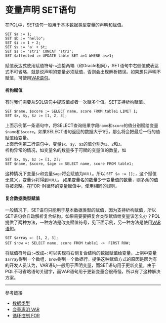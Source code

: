 # 变量声明 SET语句
在PQL中，SET语句一般用于基本数据类型变量的声明和赋值。
```
SET $a := 1;
SET $b := "hello";
SET $i := 1 + 2;
SET $s := 'a' + $t;
SET $s := 'str1' CONCAT 'str2';
SET $affected := UPDATE table SET a=1 WHERE a<>1;
```
赋值表达式使用赋值符号`:=`连接两端（和Oracle相同），SET语句中右侧值或表达式不可省略，就是说声明的变量必须赋值，否则会出现解析错误。如果想只声明不赋值，可使用[VAR语句](/doc/pql/var)。

#### 析构赋值
有时我们需要从SQL语句中提取值或者一次赋多个值。SET支持析构赋值。
```
SET $name, $score := SELECT name, score FROM table1 LIMIT 1;
SET $x, $y, $z := [1, 2, 3];
```
上面示例第一条语句中，将SELECT查询结果字段`name`和`score`的值分别赋给变量`$name`和`$score`。如果SELECT语句返回的数据大于1行，那么将会把最后一行的值赋值给变量。  
上面示例第二行语句中，变量`$x`、`$y`、`$z`的值分别为`1`、`2`和`3`。  
析构异常的情况，如变量名的数量多于可赋的变量值的数量，如
```
SET $x, $y, $z := [1, 2];
SET $name, $score, $age := SELECT name, score FROM table1;
```
这种情况下变量`$z`和变量`$age`将会赋值为`NULL`。所以 `SET $a := [];`，这个赋值无意义，变量`$a`将得到`NULL`。
如果变量名的数量少于变量值的数量，则多余的值将被忽略。在FOR-IN循环的变量赋值中，使用相同的规则。

#### 复合数据类型赋值
一般情况下，SET语句只能用于基本数据类型的赋值，因为支持析构赋值，所以SET语句会自动解析复合结构。如果需要要把复合类型赋值给变量该怎么办？PQL提供了两种方法，一种方法是改变赋值符号，见下面示例，另一种方法是使用[VAR语句](/doc/pql/var)。
```
SET $array =: [1, 2, 3];
SET $row =: SELECT name, score FROM table1 ->　FIRST ROW;
```
将赋值符号由`:=`改成`=:`可以实现将右侧复合结构的数据赋值给变量，上例中变量`$array`得到一个数组，`$row`得到一个数据行。提供这种赋值方式的原因是因为有的开发人员认为，VAR语句一般用于声明变量，而SET语句用于更新变量，由于PQL不可省略语句关键字，而VAR语句用于更新变量会很奇怪，所以有了这种解决方案。

---
参考链接
* [数据类型](/doc/pql/datatype)
* [变量声明 VAR](/doc/pql/var)
* [循环控制 FOR](/doc/pql/for)